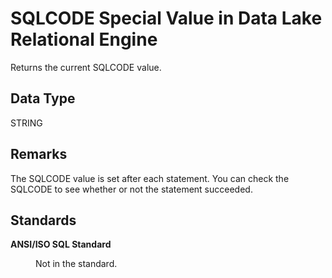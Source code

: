 <!-- loioa50b3b2b84f21015b1a7ea0dd881b6dc -->

# SQLCODE Special Value in Data Lake Relational Engine

Returns the current SQLCODE value.



<a name="loioa50b3b2b84f21015b1a7ea0dd881b6dc__sqlcode_datatype1"/>

## Data Type

STRING



<a name="loioa50b3b2b84f21015b1a7ea0dd881b6dc__sqlcode_remarks1"/>

## Remarks

The SQLCODE value is set after each statement. You can check the SQLCODE to see whether or not the statement succeeded.



<a name="loioa50b3b2b84f21015b1a7ea0dd881b6dc__sqlcode_standards1"/>

## Standards


<dl>
<dt><b>

ANSI/ISO SQL Standard

</b></dt>
<dd>

Not in the standard.



</dd>
</dl>

